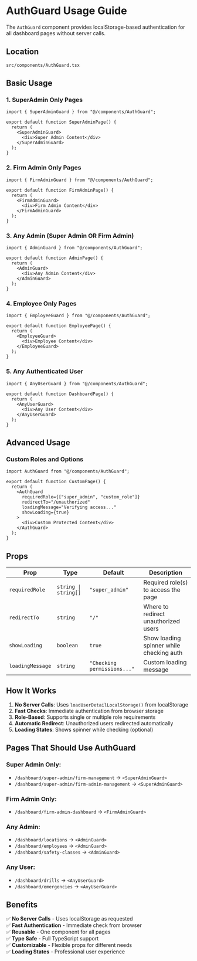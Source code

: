 # AuthGuard Usage Guide

The `AuthGuard` component provides localStorage-based authentication for all dashboard pages without server calls.

## Location
`src/components/AuthGuard.tsx`

## Basic Usage

### 1. SuperAdmin Only Pages
```tsx
import { SuperAdminGuard } from "@/components/AuthGuard";

export default function SuperAdminPage() {
  return (
    <SuperAdminGuard>
      <div>Super Admin Content</div>
    </SuperAdminGuard>
  );
}
```

### 2. Firm Admin Only Pages
```tsx
import { FirmAdminGuard } from "@/components/AuthGuard";

export default function FirmAdminPage() {
  return (
    <FirmAdminGuard>
      <div>Firm Admin Content</div>
    </FirmAdminGuard>
  );
}
```

### 3. Any Admin (Super Admin OR Firm Admin)
```tsx
import { AdminGuard } from "@/components/AuthGuard";

export default function AdminPage() {
  return (
    <AdminGuard>
      <div>Any Admin Content</div>
    </AdminGuard>
  );
}
```

### 4. Employee Only Pages
```tsx
import { EmployeeGuard } from "@/components/AuthGuard";

export default function EmployeePage() {
  return (
    <EmployeeGuard>
      <div>Employee Content</div>
    </EmployeeGuard>
  );
}
```

### 5. Any Authenticated User
```tsx
import { AnyUserGuard } from "@/components/AuthGuard";

export default function DashboardPage() {
  return (
    <AnyUserGuard>
      <div>Any User Content</div>
    </AnyUserGuard>
  );
}
```

## Advanced Usage

### Custom Roles and Options
```tsx
import AuthGuard from "@/components/AuthGuard";

export default function CustomPage() {
  return (
    <AuthGuard 
      requiredRole={["super_admin", "custom_role"]}
      redirectTo="/unauthorized"
      loadingMessage="Verifying access..."
      showLoading={true}
    >
      <div>Custom Protected Content</div>
    </AuthGuard>
  );
}
```

## Props

| Prop | Type | Default | Description |
|------|------|---------|-------------|
| `requiredRole` | `string \| string[]` | `"super_admin"` | Required role(s) to access the page |
| `redirectTo` | `string` | `"/"` | Where to redirect unauthorized users |
| `showLoading` | `boolean` | `true` | Show loading spinner while checking auth |
| `loadingMessage` | `string` | `"Checking permissions..."` | Custom loading message |

## How It Works

1. **No Server Calls**: Uses `loadUserDetailLocalStorage()` from localStorage
2. **Fast Checks**: Immediate authentication from browser storage
3. **Role-Based**: Supports single or multiple role requirements
4. **Automatic Redirect**: Unauthorized users redirected automatically
5. **Loading States**: Shows spinner while checking (optional)

## Pages That Should Use AuthGuard

### Super Admin Only:
- `/dashboard/super-admin/firm-management` → `<SuperAdminGuard>`
- `/dashboard/super-admin/firm-admin-management` → `<SuperAdminGuard>`

### Firm Admin Only:
- `/dashboard/firm-admin-dashboard` → `<FirmAdminGuard>`

### Any Admin:
- `/dashboard/locations` → `<AdminGuard>`
- `/dashboard/employees` → `<AdminGuard>`
- `/dashboard/safety-classes` → `<AdminGuard>`

### Any User:
- `/dashboard/drills` → `<AnyUserGuard>`
- `/dashboard/emergencies` → `<AnyUserGuard>`

## Benefits

✅ **No Server Calls** - Uses localStorage as requested  
✅ **Fast Authentication** - Immediate check from browser  
✅ **Reusable** - One component for all pages  
✅ **Type Safe** - Full TypeScript support  
✅ **Customizable** - Flexible props for different needs  
✅ **Loading States** - Professional user experience  